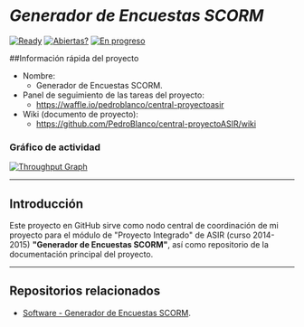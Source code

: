 # *Generador de Encuestas SCORM*

[![Ready](https://badge.waffle.io/PedroBlanco/central-proyectoASIR.png?label=ready&title=Ready)](https://waffle.io/PedroBlanco/central-proyectoASIR) [![Abiertas?](https://badge.waffle.io/PedroBlanco/central-proyectoASIR.png?label=open&title=Open)](https://waffle.io/PedroBlanco/central-proyectoASIR) [![En progreso](https://badge.waffle.io/PedroBlanco/central-proyectoASIR.png?label=in%20progress&title=In%20Progress)](https://waffle.io/PedroBlanco/central-proyectoASIR)

##Información rápida del proyecto

* Nombre:
  * Generador de Encuestas SCORM.
* Panel de seguimiento de las tareas del proyecto:
  * https://waffle.io/pedroblanco/central-proyectoasir
* Wiki (documento de proyecto):
  * https://github.com/PedroBlanco/central-proyectoASIR/wiki
  

### Gráfico de actividad
[![Throughput Graph](https://graphs.waffle.io/pedroblanco/central-proyectoasir/throughput.svg)](https://waffle.io/pedroblanco/central-proyectoasir/metrics)

---

## Introducción

Este proyecto en GitHub sirve como nodo central de coordinación de mi proyecto para el módulo de "Proyecto Integrado" de ASIR (curso 2014-2015) **"Generador de Encuestas SCORM"**, así como repositorio de la documentación principal del proyecto.

---
## Repositorios relacionados

* [Software - Generador de Encuestas SCORM](https://github.com/PedroBlanco/scorm-encuesta).
